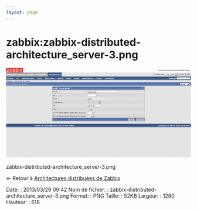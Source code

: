 ```yaml
---
layout: page
---
```


zabbix:zabbix-distributed-architecture\_server-3.png
====================================================

[![zabbix-distributed-architecture\_server-3.png](../../assets/media/zabbix/zabbix-distributed-architecture_server-3.png@cache=&w=900&h=434 "zabbix-distributed-architecture_server-3.png")](../../assets/media/zabbix/zabbix-distributed-architecture_server-3.png@cache= "Afficher le fichier original")

zabbix-distributed-architecture\_server-3.png

← Retour à [Architectures distribuées de
Zabbix](../../zabbix/zabbix-distributed-architecture.html "zabbix:zabbix-distributed-architecture")

Date:
:   2013/03/29 09:42
Nom de fichier:
:   zabbix-distributed-architecture\_server-3.png
Format:
:   PNG
Taille:
:   52KB
Largeur:
:   1280
Hauteur:
:   618

